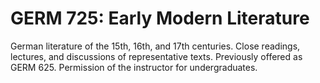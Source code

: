 # GERM 725: Early Modern Literature

German literature of the 15th, 16th, and 17th centuries. Close readings, lectures, and discussions of representative texts. Previously offered as GERM 625. Permission of the instructor for undergraduates.
